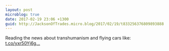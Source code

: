 ```yaml
---
layout: post
microblog: true
date: 2017-02-19 23:06 +1300
guid: http://JacksonOfTrades.micro.blog/2017/02/19/t833256376809893888.html
---
```

Reading the news about transhumanism and flying cars like: [t.co/yxr50Yj6g...](https://t.co/yxr50Yj6gx)
